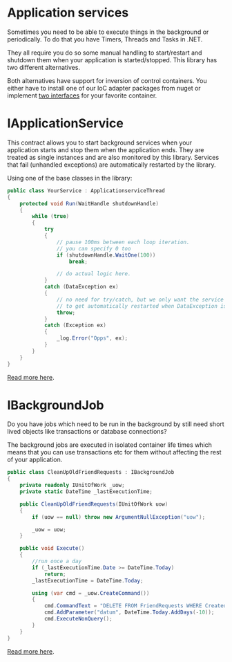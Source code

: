 ﻿# Application services

Sometimes you need to be able to execute things in the background or periodically. To do that you have Timers, Threads and Tasks in .NET.

They all require you do so some manual handling to start/restart and shutdown them when your application is started/stopped. This library
has two different alternatives.

Both alternatives have support for inversion of control containers. You either have to install one of our IoC adapter packages from nuget
or implement [two interfaces](../Container) for your favorite container.

# IApplicationService

This contract allows you to start background services when your application starts and stop them when the application ends. They are treated
as single instances and are also monitored by this library. Services that fail (unhandled exceptions) are automatically restarted by the library.

Using one of the base classes in the library:

```csharp
public class YourService : ApplicationserviceThread
{
    protected void Run(WaitHandle shutdownHandle)
    {
        while (true)
        {
            try
            {
                // pause 100ms between each loop iteration.
                // you can specify 0 too
                if (shutdownHandle.WaitOne(100))
                    break;

                // do actual logic here.
            } 
            catch (DataException ex)
            {
                // no need for try/catch, but we only want the service
                // to get automatically restarted when DataException is thrown
                throw;
            }
            catch (Exception ex)
            {
                _log.Error("Opps", ex);
            }
        }
    }
}
```

[Read more here](Docs/ApplicationServices.md).

# IBackgroundJob

Do you have jobs which need to be run in the background by still need short lived objects like transactions or database connections?

The background jobs are executed in isolated container life times which means that you can use transactions etc for them without affecting 
the rest of your application.

```csharp
public class CleanUpOldFriendRequests : IBackgroundJob
{
    private readonly IUnitOfWork _uow;
    private static DateTime _lastExecutionTime;

    public CleanUpOldFriendRequests(IUnitOfWork uow)
    {
        if (uow == null) throw new ArgumentNullException("uow");

        _uow = uow;
    }

    public void Execute()
    {
        //run once a day
        if (_lastExecutionTime.Date >= DateTime.Today)
            return;
        _lastExecutionTime = DateTime.Today;

        using (var cmd = _uow.CreateCommand())
        {
            cmd.CommandText = "DELETE FROM FriendRequests WHERE CreatedAtUtc < @datum";
            cmd.AddParameter("datum", DateTime.Today.AddDays(-10));
            cmd.ExecuteNonQuery();
        }
    }
}
```

[Read more here](Docs/Backgroundjobs.md).